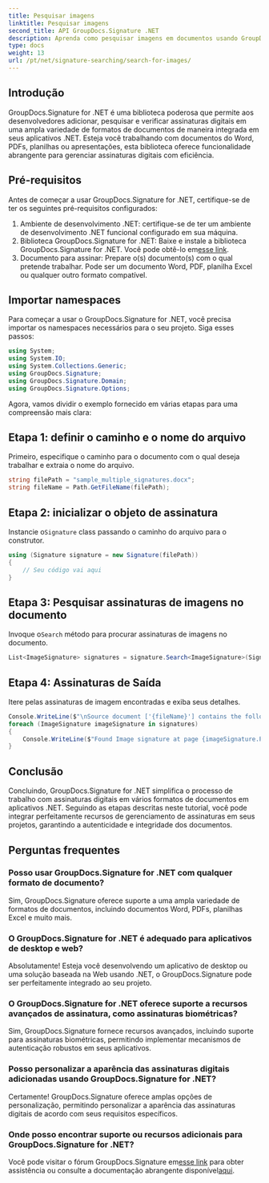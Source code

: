 ```yaml
---
title: Pesquisar imagens
linktitle: Pesquisar imagens
second_title: API GroupDocs.Signature .NET
description: Aprenda como pesquisar imagens em documentos usando GroupDocs.Signature for .NET. Melhore a segurança e a integridade dos documentos sem esforço.
type: docs
weight: 13
url: /pt/net/signature-searching/search-for-images/
---
```

## Introdução
GroupDocs.Signature for .NET é uma biblioteca poderosa que permite aos desenvolvedores adicionar, pesquisar e verificar assinaturas digitais em uma ampla variedade de formatos de documentos de maneira integrada em seus aplicativos .NET. Esteja você trabalhando com documentos do Word, PDFs, planilhas ou apresentações, esta biblioteca oferece funcionalidade abrangente para gerenciar assinaturas digitais com eficiência.
## Pré-requisitos
Antes de começar a usar GroupDocs.Signature for .NET, certifique-se de ter os seguintes pré-requisitos configurados:
1. Ambiente de desenvolvimento .NET: certifique-se de ter um ambiente de desenvolvimento .NET funcional configurado em sua máquina.
2. Biblioteca GroupDocs.Signature for .NET: Baixe e instale a biblioteca GroupDocs.Signature for .NET. Você pode obtê-lo em[esse link](https://releases.groupdocs.com/signature/net/).
3. Documento para assinar: Prepare o(s) documento(s) com o qual pretende trabalhar. Pode ser um documento Word, PDF, planilha Excel ou qualquer outro formato compatível.

## Importar namespaces
Para começar a usar o GroupDocs.Signature for .NET, você precisa importar os namespaces necessários para o seu projeto. Siga esses passos:

```csharp
using System;
using System.IO;
using System.Collections.Generic;
using GroupDocs.Signature;
using GroupDocs.Signature.Domain;
using GroupDocs.Signature.Options;
```

Agora, vamos dividir o exemplo fornecido em várias etapas para uma compreensão mais clara:
## Etapa 1: definir o caminho e o nome do arquivo
Primeiro, especifique o caminho para o documento com o qual deseja trabalhar e extraia o nome do arquivo.
```csharp
string filePath = "sample_multiple_signatures.docx";
string fileName = Path.GetFileName(filePath);
```
## Etapa 2: inicializar o objeto de assinatura
 Instancie o`Signature` class passando o caminho do arquivo para o construtor.
```csharp
using (Signature signature = new Signature(filePath))
{
    // Seu código vai aqui
}
```
## Etapa 3: Pesquisar assinaturas de imagens no documento
 Invoque o`Search` método para procurar assinaturas de imagens no documento.
```csharp
List<ImageSignature> signatures = signature.Search<ImageSignature>(SignatureType.Image);
```
## Etapa 4: Assinaturas de Saída
Itere pelas assinaturas de imagem encontradas e exiba seus detalhes.
```csharp
Console.WriteLine($"\nSource document ['{fileName}'] contains the following image signature(s).");
foreach (ImageSignature imageSignature in signatures)
{
    Console.WriteLine($"Found Image signature at page {imageSignature.PageNumber} and size {imageSignature.Size}.");
}
```

## Conclusão
Concluindo, GroupDocs.Signature for .NET simplifica o processo de trabalho com assinaturas digitais em vários formatos de documentos em aplicativos .NET. Seguindo as etapas descritas neste tutorial, você pode integrar perfeitamente recursos de gerenciamento de assinaturas em seus projetos, garantindo a autenticidade e integridade dos documentos.
## Perguntas frequentes
### Posso usar GroupDocs.Signature for .NET com qualquer formato de documento?
Sim, GroupDocs.Signature oferece suporte a uma ampla variedade de formatos de documentos, incluindo documentos Word, PDFs, planilhas Excel e muito mais.
### O GroupDocs.Signature for .NET é adequado para aplicativos de desktop e web?
Absolutamente! Esteja você desenvolvendo um aplicativo de desktop ou uma solução baseada na Web usando .NET, o GroupDocs.Signature pode ser perfeitamente integrado ao seu projeto.
### O GroupDocs.Signature for .NET oferece suporte a recursos avançados de assinatura, como assinaturas biométricas?
Sim, GroupDocs.Signature fornece recursos avançados, incluindo suporte para assinaturas biométricas, permitindo implementar mecanismos de autenticação robustos em seus aplicativos.
### Posso personalizar a aparência das assinaturas digitais adicionadas usando GroupDocs.Signature for .NET?
Certamente! GroupDocs.Signature oferece amplas opções de personalização, permitindo personalizar a aparência das assinaturas digitais de acordo com seus requisitos específicos.
### Onde posso encontrar suporte ou recursos adicionais para GroupDocs.Signature for .NET?
 Você pode visitar o fórum GroupDocs.Signature em[esse link](https://forum.groupdocs.com/c/signature/13) para obter assistência ou consulte a documentação abrangente disponível[aqui](https://reference.groupdocs.com/signature/net/).